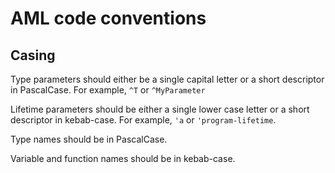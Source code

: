 # AML code conventions

## Casing

Type parameters should either be a single capital letter or a short descriptor
in PascalCase. For example, `^T` or `^MyParameter`

Lifetime parameters should be either a single lower case letter or a short
descriptor in kebab-case. For example, `'a` or `'program-lifetime`.

Type names should be in PascalCase.

Variable and function names should be in kebab-case.

